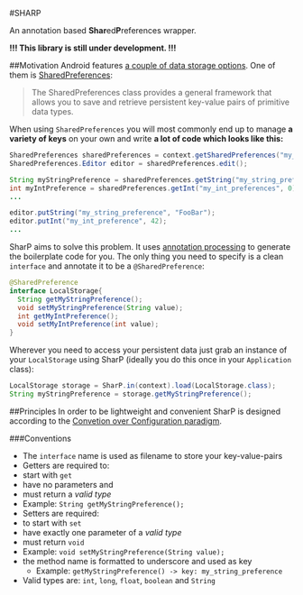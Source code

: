 #SHARP

An annotation based **Shar**ed**P**references wrapper.

**!!! This library is still under development. !!!**

##Motivation
Android features [a couple of data storage options](http://developer.android.com/guide/topics/data/data-storage.html). One of them is [SharedPreferences](http://developer.android.com/guide/topics/data/data-storage.html#pref):
>The SharedPreferences class provides a general framework that allows you to save and retrieve persistent key-value pairs of primitive data types.

When using `SharedPreferences` you will most commonly end up to manage **a variety of keys** on your own and write **a lot of code which looks like this:**

```java
SharedPreferences sharedPreferences = context.getSharedPreferences("my_prefs", MODE_PRIVATE);
SharedPreferences.Editor editor = sharedPreferences.edit();

String myStringPreference = sharedPreferences.getString("my_string_preferences", null);
int myIntPreference = sharedPreferences.getInt("my_int_preferences", 0);
...

editor.putString("my_string_preference", "FooBar");
editor.putInt("my_int_preference", 42);
...

```

SharP aims to solve this problem. It uses [annotation processing](http://docs.oracle.com/javase/7/docs/api/javax/annotation/processing/Processor.html) to generate the boilerplate code for you. The only thing you need to specify is a clean `interface` and annotate it to be a `@SharedPreference`:

```java
@SharedPreference
interface LocalStorage{
  String getMyStringPreference();
  void setMyStringPreference(String value);
  int getMyIntPreference();
  void setMyIntPreference(int value);
}
```

Wherever you need to access your persistent data just grab an instance of your `LocalStorage` using SharP (ideally you do this once in your `Application` class):

```java
LocalStorage storage = SharP.in(context).load(LocalStorage.class);
String myStringPreference = storage.getMyStringPreference();
```

##Principles
In order to be lightweight and convenient SharP is designed according to the [Convetion over Configuration paradigm](https://en.wikipedia.org/wiki/Convention_over_configuration).

###Conventions
* The `interface` name is used as filename to store your key-value-pairs
* Getters are required to:
 * start with `get`
 * have no parameters and
 * must return a *valid type*
 * Example: `String getMyStringPreference();`
* Setters are required:
 * to start with `set`
 * have exactly one parameter of a *valid type*
 * must return `void`
 * Example: `void setMyStringPreference(String value);`
* the method name is formatted to underscore and used as key
  * Example: `getMyStringPreference() -> key: my_string_preference`
* Valid types are: `int`, `long`, `float`, `boolean` and `String`
